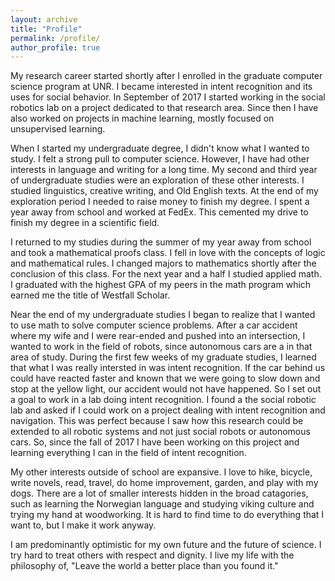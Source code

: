 ```yaml
---
layout: archive
title: "Profile"
permalink: /profile/
author_profile: true
---
```


My research career started shortly after I enrolled in the graduate computer science program at UNR. I became interested in intent recognition and its uses for social behavior. In September of 2017 I started working in the social robotics lab on a project dedicated to that research area. Since then I have also worked on projects in machine learning, mostly focused on unsupervised learning.

When I started my undergraduate degree, I didn't know what I wanted to study. I felt a strong pull to computer science. However, I have had other interests in language and writing for a long time. My second and third year of undergraduate studies were an exploration of these other interests. I studied linguistics, creative writing, and Old English texts. At the end of my exploration period I needed to raise money to finish my degree. I spent a year away from school and worked at FedEx. This cemented my drive to finish my degree in a scientific field. 

I returned to my studies during the summer of my year away from school and took a mathematical proofs class. I fell in love with the concepts of logic and mathematical rules. I changed majors to mathematics shortly after the conclusion of this class. For the next year and a half I studied applied math. I graduated with the highest GPA of my peers in the math program which earned me the title of Westfall Scholar.

Near the end of my undergraduate studies I began to realize that I wanted to use math to solve computer science problems. After a car accident where my wife and I were rear-ended and pushed into an intersection, I wanted to work in the field of robots, since autonomous cars are a in that area of study. During the first few weeks of my graduate studies, I learned that what I was really intersted in was intent recognition. If the car behind us could have reacted faster and known that we were going to slow down and stop at the yellow light, our accident would not have happened. So I set out a goal to work in a lab doing intent recognition. I found a the social robotic lab and asked if I could work on a project dealing with intent recognition and navigation. This was perfect because I saw how this research could be extended to all robotic systems and not just social robots or autonomous cars. So, since the fall of 2017 I have been working on this project and learning everything I can in the field of intent recognition.

My other interests outside of school are expansive. I love to hike, bicycle, write novels, read, travel, do home improvement, garden, and play with my dogs. There are a lot of smaller interests hidden in the broad catagories, such as learning the Norwegian language and studying viking culture and trying my hand at woodworking. It is hard to find time to do everything that I want to, but I make it work anyway. 

I am predominantly optimistic for my own future and the future of science. I try hard to treat others with respect and dignity. I live my life with the philosophy of, "Leave the world a better place than you found it."